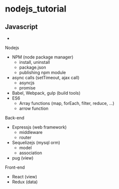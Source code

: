# nodejs_tutorial

Javascript
- 
- 

Nodejs
- NPM (node package manager)
  - install, uninstall
  - package.json
  - publishing npm module
- async calls (setTimeout, ajax call)
  - asyncjs
  - promise
- Babel, Webpack, gulp (build tools)
- ES6
  - Array functions (map, forEach, filter, reduce, ...)
  - arrow function

Back-end
- Expressjs (web framework)
  - middleware
  - router
- Sequelizejs (mysql orm)
  - model
  - association
- pug (view)

Front-end
- React (view)
- Redux (data)
